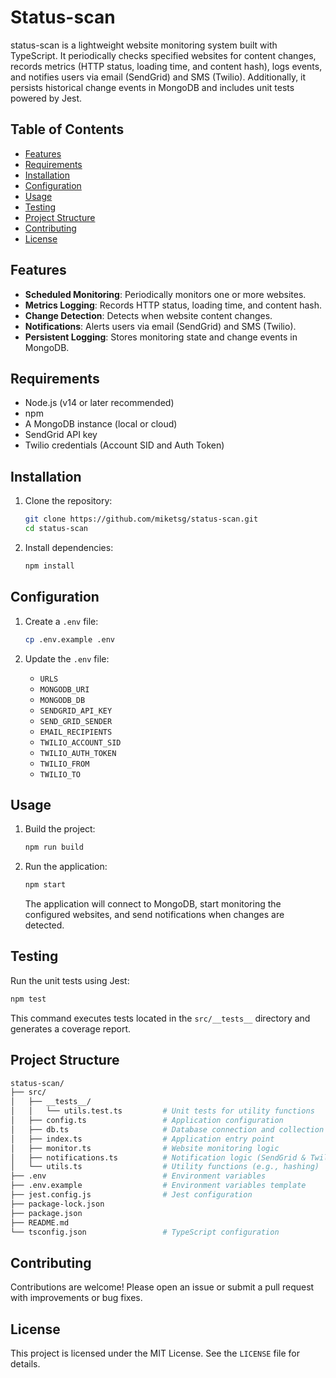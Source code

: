 # Status-scan

status-scan is a lightweight website monitoring system built with TypeScript. It periodically checks specified websites for content changes, records metrics (HTTP status, loading time, and content hash), logs events, and notifies users via email (SendGrid) and SMS (Twilio). Additionally, it persists historical change events in MongoDB and includes unit tests powered by Jest.

## Table of Contents

- [Features](#features)
- [Requirements](#requirements)
- [Installation](#installation)
- [Configuration](#configuration)
- [Usage](#usage)
- [Testing](#testing)
- [Project Structure](#project-structure)
- [Contributing](#contributing)
- [License](#license)

## Features

- **Scheduled Monitoring**: Periodically monitors one or more websites.
- **Metrics Logging**: Records HTTP status, loading time, and content hash.
- **Change Detection**: Detects when website content changes.
- **Notifications**: Alerts users via email (SendGrid) and SMS (Twilio).
- **Persistent Logging**: Stores monitoring state and change events in MongoDB.


## Requirements

- Node.js (v14 or later recommended)
- npm
- A MongoDB instance (local or cloud)
- SendGrid API key
- Twilio credentials (Account SID and Auth Token)

## Installation

1. Clone the repository:

   ```sh
   git clone https://github.com/miketsg/status-scan.git
   cd status-scan
   ```

2. Install dependencies:

   ```sh
   npm install
   ```

## Configuration

1. Create a `.env` file:

   ```sh
   cp .env.example .env
   ```

2. Update the `.env` file:
   - `URLS`
   - `MONGODB_URI`
   - `MONGODB_DB`
   - `SENDGRID_API_KEY`
   - `SEND_GRID_SENDER`
   - `EMAIL_RECIPIENTS`
   - `TWILIO_ACCOUNT_SID`
   - `TWILIO_AUTH_TOKEN`
   - `TWILIO_FROM`
   - `TWILIO_TO`

## Usage

1. Build the project:

   ```sh
   npm run build
   ```

2. Run the application:

   ```sh
   npm start
   ```

   The application will connect to MongoDB, start monitoring the configured websites, and send notifications when changes are detected.

## Testing

Run the unit tests using Jest:

```sh
npm test
```

This command executes tests located in the `src/__tests__` directory and generates a coverage report.

## Project Structure

```bash
status-scan/
├── src/
│   ├── __tests__/
│   │   └── utils.test.ts         # Unit tests for utility functions
│   ├── config.ts                 # Application configuration
│   ├── db.ts                     # Database connection and collection definitions
│   ├── index.ts                  # Application entry point
│   ├── monitor.ts                # Website monitoring logic
│   ├── notifications.ts          # Notification logic (SendGrid & Twilio)
│   └── utils.ts                  # Utility functions (e.g., hashing)
├── .env                          # Environment variables
├── .env.example                  # Environment variables template
├── jest.config.js                # Jest configuration
├── package-lock.json
├── package.json
├── README.md
└── tsconfig.json                 # TypeScript configuration
```

## Contributing

Contributions are welcome! Please open an issue or submit a pull request with improvements or bug fixes.

## License

This project is licensed under the MIT License. See the `LICENSE` file for details.
